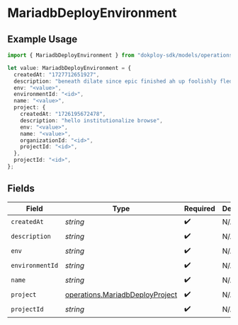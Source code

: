 # MariadbDeployEnvironment

## Example Usage

```typescript
import { MariadbDeployEnvironment } from "dokploy-sdk/models/operations";

let value: MariadbDeployEnvironment = {
  createdAt: "1727712651927",
  description: "beneath dilate since epic finished ah up foolishly fledgling",
  env: "<value>",
  environmentId: "<id>",
  name: "<value>",
  project: {
    createdAt: "1726195672478",
    description: "hello institutionalize browse",
    env: "<value>",
    name: "<value>",
    organizationId: "<id>",
    projectId: "<id>",
  },
  projectId: "<id>",
};
```

## Fields

| Field                                                                              | Type                                                                               | Required                                                                           | Description                                                                        |
| ---------------------------------------------------------------------------------- | ---------------------------------------------------------------------------------- | ---------------------------------------------------------------------------------- | ---------------------------------------------------------------------------------- |
| `createdAt`                                                                        | *string*                                                                           | :heavy_check_mark:                                                                 | N/A                                                                                |
| `description`                                                                      | *string*                                                                           | :heavy_check_mark:                                                                 | N/A                                                                                |
| `env`                                                                              | *string*                                                                           | :heavy_check_mark:                                                                 | N/A                                                                                |
| `environmentId`                                                                    | *string*                                                                           | :heavy_check_mark:                                                                 | N/A                                                                                |
| `name`                                                                             | *string*                                                                           | :heavy_check_mark:                                                                 | N/A                                                                                |
| `project`                                                                          | [operations.MariadbDeployProject](../../models/operations/mariadbdeployproject.md) | :heavy_check_mark:                                                                 | N/A                                                                                |
| `projectId`                                                                        | *string*                                                                           | :heavy_check_mark:                                                                 | N/A                                                                                |